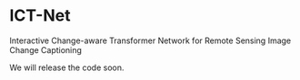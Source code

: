 # ICT-Net
Interactive Change-aware Transformer Network for Remote Sensing Image Change Captioning

We will release the code soon.
